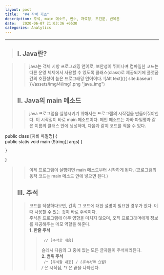 ```yaml
---
layout: post
title:  "#4 자바 기초"
description: 주석, main 메소드, 변수, 자료형, 조건문, 반복문
date:   2020-06-07 21:03:36 +0530
categories: Analytics
---
```


* * * 

> ## I. Java란?   
   
>   > java는 객체 지향 프로그래밍 언어로, 보안성이 뛰어나며 컴파일한 코드는 다른 운영 체제에서 사용할 수 있도록 클래스(class)로 제공되기에 플랫폼간의 호환성이 높은 프로그래밍 언어이다.
![Alt text]({{ site.baseurl }}/assets/img/4/img1.png "java_img")   
>     
>   
> ## II. Java의 main 메소드
>   > java 프로그램을 실행시키기 위해서는 프로그램의 시작점을 만들어줘야한다. 이 시작점이 바로 main 메소드이다. 
메인 메소드는 자바 파일명과 같은 이름의 클래스 안에 생성하며, 다음과 같이 코드를 적을 수 있다.   

public class [자바 파일명] {   
    public statis void main (String[] args) {   
           
    }   
}   

>   > 이제 프로그램이 실행되면 main 메소드부터 시작하게 된다. (프로그램의 동작 코드는 main 메소드 안에 넣으면 된다.)   
>   
>   
> ## III. 주석
>   > 코드를 작성하다보면, 간혹 그 코드에 대한 설명이 필요한 경우가 있다. 이때 사용할 수 있는 것이 바로 주석이다.   
>   > 주석은 프로그램에 아무 영향을 미치지 않으며, 오직 프로그래머에게 정보를 제공해주는 메모 역할을 해준다.   
>   > **1. 한줄 주석**   
>   >   > <pre><code> // [주석할 내용] </code></pre>
>   >   > 슬레시 다음의 그 중에 있는 모든 글자들이 주석처리된다.   
>   > **2. 범위 주석**   
>   >   ><code> /* [주석할 내용] */ (주석처리 안됨) </code>   
>   >   /* 은 시작점, */ 은 끝을 나타낸다.   
